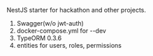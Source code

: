 NestJS starter for hackathon and other projects.

1. Swagger(w/o jwt-auth)
2. docker-compose.yml for --dev
3. TypeORM 0.3.6
4. entities for users, roles, permissions

